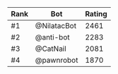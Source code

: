 Rank|Bot|Rating
---|---|---
#1|@NilatacBot|2461
#2|@anti-bot|2283
#3|@CatNail|2081
#4|@pawnrobot|1870
